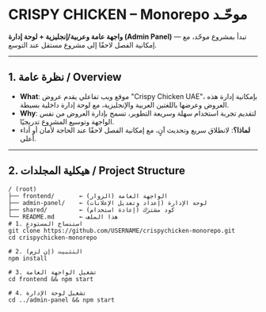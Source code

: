 # CRISPY CHICKEN – Monorepo موحّـد

**واجهة عامة وعربية/إنجليزية + لوحة إدارة (Admin Panel)** — تبدأ بمشروع موحّد، مع إمكانية الفصل لاحقًا إلى مشروع مستقل عند التوسع.

---

## 1. نظرة عامة / Overview

- **What**: موقع ويب تفاعلي يقدم عروض "Crispy Chicken UAE"، بإمكانية إدارة هذه العروض وعرضها باللغتين العربية والإنجليزية، مع لوحة إدارة داخلية بسيطة.
- **Why**: لتقديم تجربة استخدام سهلة وسريعة التطوير، تسمح بإدارة العروض من نفس الواجهة وتوسيع المشروع تدريجيًا.
- **لماذا؟**: لانطلاق سريع وتحديث آنٍ، مع إمكانية الفصل لاحقًا عند الحاجة لأمان أو أداء أعلى.

---

## 2. هيكلية المجلدات / Project Structure

```text
/ (root)
├── frontend/       ← الواجهة العامة (الزوار)
├── admin-panel/    ← لوحة الإدارة (إعداد وتعديل الإعلانات)
├── shared/         ← كود مشترَك (إعادة استخدام)
└── README.md       ← هذا الملف
# 1. استنساخ المستودع
git clone https://github.com/USERNAME/crispychicken-monorepo.git
cd crispychicken-monorepo

# 2. التثبيت (إن لزم)
npm install

# 3. تشغيل الواجهة العامة
cd frontend && npm start

# 4. تشغيل لوحة الإدارة
cd ../admin-panel && npm start
